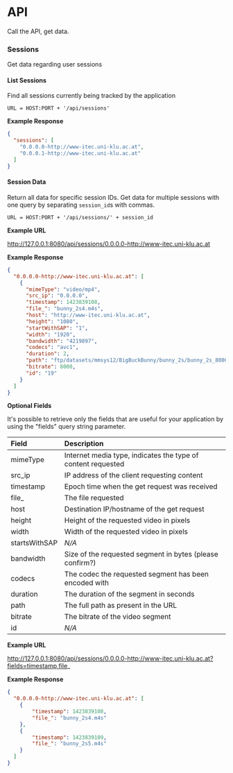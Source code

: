 # API

Call the API, get data.

### Sessions

Get data regarding user sessions

#### List Sessions
Find all sessions currently being tracked by the application

`URL = HOST:PORT + '/api/sessions'`

**Example Response**
````json
{
  "sessions": [
    "0.0.0.0-http://www-itec.uni-klu.ac.at", 
    "0.0.0.1-http://www-itec.uni-klu.ac.at"
  ]
}
````

#### Session Data
Return all data for specific session IDs. Get data for multiple sessions with one query by separating `session_id`s with commas.

`URL = HOST:PORT + '/api/sessions/' + session_id`

**Example URL**

http://127.0.0.1:8080/api/sessions/0.0.0.0-http://www-itec.uni-klu.ac.at

**Example Response**
````json
{
  "0.0.0.0-http://www-itec.uni-klu.ac.at": [
    {
      "mimeType": "video/mp4",
      "src_ip": "0.0.0.0",
      "timestamp": 1423839108,
      "file_": "bunny_2s4.m4s",
      "host": "http://www-itec.uni-klu.ac.at",
      "height": "1080",
      "startWithSAP": "1",
      "width": "1920",
      "bandwidth": "4219897",
      "codecs": "avc1",
      "duration": 2,
      "path": "ftp/datasets/mmsys12/BigBuckBunny/bunny_2s/bunny_2s_8000kbit/bunny_2s4.m4s",
      "bitrate": 8000,
      "id": "19"
    }
  ]
}
````

**Optional Fields**

It's possible to retrieve only the fields that are useful for your application by using the "fields" query string parameter.

Field			| Description
:--------------	| :---------- 
mimeType		| Internet media type, indicates the type of content requested
src_ip			| IP address of the client requesting content
timestamp		| Epoch time when the get request was received
file_			| The file requested
host			| Destination IP/hostname of the get request
height			| Height of the requested video in pixels
width			| Width of the requested video in pixels
startsWithSAP	| *N/A*
bandwidth		| Size of the requested segment in bytes (please confirm?)
codecs			| The codec the requested segment has been encoded with
duration		| The duration of the segment in seconds
path			| The full path as present in the URL
bitrate			| The bitrate of the video segment
id				| *N/A*

**Example URL**

http://127.0.0.1:8080/api/sessions/0.0.0.0-http://www-itec.uni-klu.ac.at?fields=timestamp,file_

**Example Response**
````json
{
  "0.0.0.0-http://www-itec.uni-klu.ac.at": [
	{
		"timestamp": 1423839108,
		"file_": "bunny_2s4.m4s"
    },
    {
		"timestamp": 1423839109,
		"file_": "bunny_2s5.m4s"
    }
  ]
}
````
